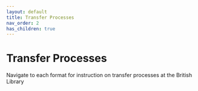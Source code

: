 ```yaml
---
layout: default
title: Transfer Processes
nav_order: 2
has_children: true
---
```

# Transfer Processes

Navigate to each format for instruction on transfer processes at the British Library
